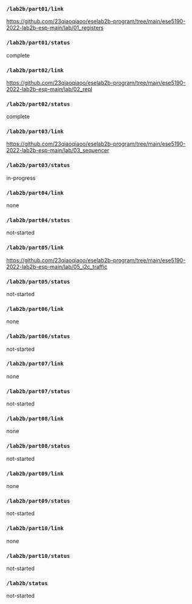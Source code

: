 ### `/lab2b/part01/link`
https://github.com/23qiaoqiaoo/eselab2b-program/tree/main/ese5190-2022-lab2b-esp-main/lab/01_registers
### `/lab2b/part01/status`
complete
### `/lab2b/part02/link`
https://github.com/23qiaoqiaoo/eselab2b-program/tree/main/ese5190-2022-lab2b-esp-main/lab/02_repl
### `/lab2b/part02/status`
complete
### `/lab2b/part03/link`
https://github.com/23qiaoqiaoo/eselab2b-program/tree/main/ese5190-2022-lab2b-esp-main/lab/03_sequencer
### `/lab2b/part03/status`
in-progress
### `/lab2b/part04/link`
none
### `/lab2b/part04/status`
not-started
### `/lab2b/part05/link`
https://github.com/23qiaoqiaoo/eselab2b-program/tree/main/ese5190-2022-lab2b-esp-main/lab/05_i2c_traffic
### `/lab2b/part05/status`
not-started
### `/lab2b/part06/link`
none
### `/lab2b/part06/status`
not-started
### `/lab2b/part07/link`
none
### `/lab2b/part07/status`
not-started
### `/lab2b/part08/link`
none
### `/lab2b/part08/status`
not-started
### `/lab2b/part09/link`
none
### `/lab2b/part09/status`
not-started
### `/lab2b/part10/link`
none
### `/lab2b/part10/status`
not-started
### `/lab2b/status`
not-started

